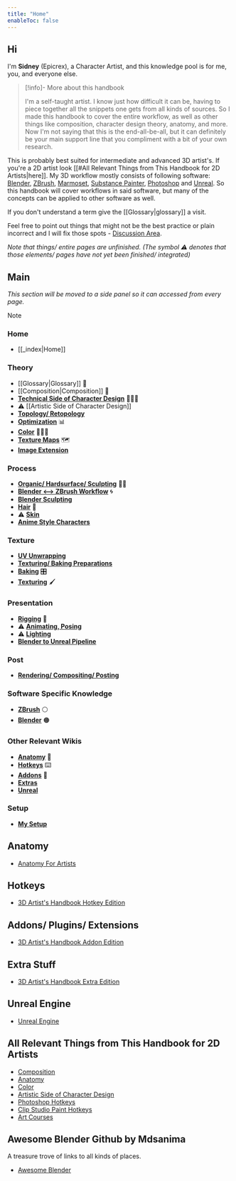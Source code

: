 ```yaml
---
title: "Home"
enableToc: false
---
```


## Hi
I'm **Sidney** (Epicrex), a Character Artist, and this knowledge pool is for me, you, and everyone else.


> [!info]- More about this handbook
>
> I'm a self-taught artist. I know just how difficult it can be, having to piece together all the snippets one gets from all kinds of sources. So I made this handbook to cover the entire workflow, as well as other things like composition, character design theory, anatomy, and more. Now I'm not saying that this is the end-all-be-all, but it can definitely be your main support line that you compliment with a bit of your own research.



This is probably best suited for intermediate and advanced 3D artist's. If you're a 2D artist look [[#All Relevant Things from This Handbook for 2D Artists|here]]. My 3D workflow mostly consists of following software: [Blender](https://www.blender.org/features/), [ZBrush](https://pixologic.com/), [Marmoset](https://marmoset.co/toolbag/), [Substance Painter](https://www.adobe.com/products/substance3d-painter.html), [Photoshop](https://www.adobe.com/products/photoshop.html) and [Unreal](https://www.unrealengine.com/en-US/features). So this handbook will cover workflows in said software, but many of the concepts can be applied to other software as well.

If you don't understand a term give the [[Glossary|glossary]] a visit.

Feel free to point out things that might not be the best practice or plain incorrect and I will fix those spots - [Discussion Area](https://github.com/Epicrex/3DArtistsHandbook/discussions/1).

_Note that things/ entire pages are unfinished. (The symbol ⚠ denotes that those elements/ pages have not yet been finished/ integrated)_

## Main
_This section will be moved to a side panel so it can accessed from every page._

> [!note]
> 
> ### Home
> - [[_index|Home]]
>   
>  ### Theory
>  - [[Glossary|Glossary]] 📄
>  - [[Composition|Composition]] 🌆
>  - [**Technical Side of Character Design**](Technical-Side-of-Character-Design) 👩🏽‍💻
>  - ⚠ [[Artistic Side of Character Design]]
>  - [**Topology/ Retopology**](Topology)
>  - [**Optimization**](Optimization) 📊
>  - [**Color**](Color) 🎨🏳️‍🌈
>  - [**Texture Maps**](Texture-Maps) 🗺️
>  - [**Image Extension**](Image-Extensions) 
> 
> ### Process
> - [**Organic/ Hardsurface/ Sculpting**](Hardsurface-Organic-Sculpting) 🧊🗿
> - [**Blender <--> ZBrush Workflow**](ZBrush-To-Blender-Workflow) 🌀
> - [**Blender Sculpting**](Sculpting)
> - [**Hair**](Hair) 💇
> - ⚠ [**Skin**](Skin)
> - [**Anime Style Characters**](Anime-Style-Characters)
> 
> ### Texture
> - [**UV Unwrapping**](UV-Unwrapping)
> - [**Texturing/ Baking Preparations**](Texturing-and-Baking-Preparations)
> - [**Baking**](Baking) 🎛️
> - [**Texturing**](Texturing) 🖌️
> 
> ### Presentation
> - [**Rigging**](Rigging) 🦴
> - ⚠ [**Animating, Posing**](Animating,-Posing)
> - ⚠ [**Lighting**](Lighting)
> - [**Blender to Unreal Pipeline**](Blender-to-Unreal-Pipeline)
> 
> ### Post
> - [**Rendering/ Compositing/ Posting**](Rendering,-Compositing,-Uploading)
> 
> ### Software Specific Knowledge
> - [**ZBrush**](ZBrush) ⚪
> - [**Blender**](Blender) 🟠
> 
> ### Other Relevant Wikis
> - [**Anatomy**](https://github.com/Epicrex/AnatomyForArtists/wiki) 💪
> - [**Hotkeys**](https://github.com/Epicrex/3DArtistsHandbookHotkeyEdition/wiki) ⌨️
> - [**Addons**](https://github.com/Epicrex/3DArtistsHandbookAddonEdition/wiki) 🔮
> - [**Extras**](https://github.com/Epicrex/3DArtistsHandbookExtraEdition/wiki)
> - [**Unreal**](https://github.com/Epicrex/UnrealEngine/wiki)
> 
> ### Setup
> - [**My Setup**](My-Setup)

## Anatomy
- [Anatomy For Artists](https://github.com/Epicrex/AnatomyForArtists/wiki)

## Hotkeys
- [3D Artist's Handbook Hotkey Edition](https://github.com/Epicrex/3DArtistsHandbookHotkeyEdition/wiki)

## Addons/ Plugins/ Extensions
- [3D Artist's Handbook Addon Edition](https://github.com/Epicrex/3DArtistsHandbookAddonEdition/wiki)

## Extra Stuff
- [3D Artist's Handbook Extra Edition](https://github.com/Epicrex/3DArtistsHandbookExtraEdition/wiki)

## Unreal Engine
- [Unreal Engine](https://github.com/Epicrex/UnrealEngine/wiki)

## All Relevant Things from This Handbook for 2D Artists
- [Composition](https://github.com/Epicrex/3DArtistsHandbook/wiki/Composition)
- [Anatomy](https://github.com/Epicrex/AnatomyForArtists/wiki)
- [Color](https://github.com/Epicrex/3DArtistsHandbook/wiki/Color)
- [Artistic Side of Character Design](https://github.com/Epicrex/3DArtistsHandbook/wiki/Artistic-Side-of-Character-Design)
- [Photoshop Hotkeys](https://github.com/Epicrex/3DArtistsHandbookHotkeyEdition/wiki/Photoshop-Hotkeys)
- [Clip Studio Paint Hotkeys](https://github.com/Epicrex/3DArtistsHandbookHotkeyEdition/wiki/Clip-Studio-Paint-Hotekys)
- [Art Courses](https://github.com/Epicrex/3DArtistsHandbookExtraEdition/wiki/Art-Courses)

## Awesome Blender Github by Mdsanima
A treasure trove of links to all kinds of places.
- [Awesome Blender](https://github.com/agmmnn/awesome-blender)

